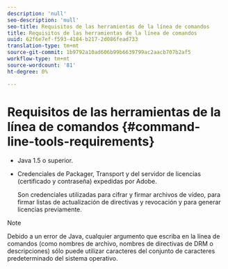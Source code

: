```yaml
---
description: 'null'
seo-description: 'null'
seo-title: Requisitos de las herramientas de la línea de comandos
title: Requisitos de las herramientas de la línea de comandos
uuid: 62f6e7ef-f593-4184-b217-2d086fead733
translation-type: tm+mt
source-git-commit: 1b9792a10ad606b99b6639799ac2aacb707b2af5
workflow-type: tm+mt
source-wordcount: '81'
ht-degree: 0%

---
```



# Requisitos de las herramientas de la línea de comandos {#command-line-tools-requirements}

* Java 1.5 o superior.
* Credenciales de Packager, Transport y del servidor de licencias (certificado y contraseña) expedidas por Adobe.

   Son credenciales utilizadas para cifrar y firmar archivos de vídeo, para firmar listas de actualización de directivas y revocación y para generar licencias previamente.

>[!NOTE]
>
>Debido a un error de Java, cualquier argumento que escriba en la línea de comandos (como nombres de archivo, nombres de directivas de DRM o descripciones) sólo puede utilizar caracteres del conjunto de caracteres predeterminado del sistema operativo.